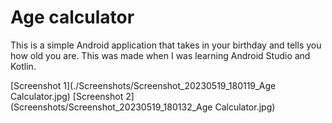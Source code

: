 # Age calculator
This is a simple Android application that takes in your birthday and tells you how old you are. This was made when I was learning Android Studio and Kotlin.

[Screenshot 1](./Screenshots/Screenshot_20230519_180119_Age Calculator.jpg)
[Screenshot 2](Screenshots/Screenshot_20230519_180132_Age Calculator.jpg)
